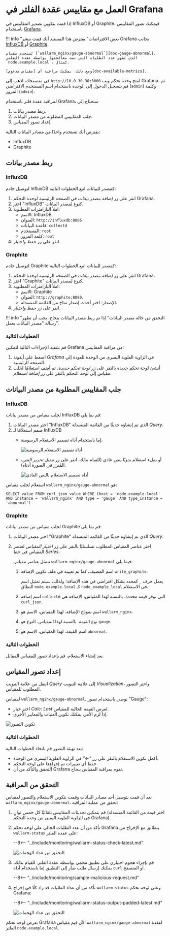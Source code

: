 [img-influxdb-query-graphical]:     ../../images/monitoring/grafana-influx-1.png
[img-influxdb-query-plaintext]:     ../../images/monitoring/grafana-influx-2.png
[img-query-visualization]:          ../../images/monitoring/grafana-query-visualization.png
[img-grafana-0-attacks]:            ../../images/monitoring/grafana-0-attacks.png
[img-grafana-16-attacks]:           ../../images/monitoring/grafana-16-attacks.png

[link-grafana]:                     https://grafana.com/

[doc-network-plugin-influxdb]:      network-plugin-influxdb.md
[doc-network-plugin-graphite]:      write-plugin-graphite.md
[doc-gauge-abnormal]:                available-metrics.md#number-of-requests
[doc-available-metrics]:            available-metrics.md

[anchor-query]:                     #fetching-the-required-metrics-from-the-data-source
[anchor-verify-monitoring]:         #verifying-monitoring

#   العمل مع مقاييس عقدة الفلتر في Grafana

إذا قمت بتكوين تصدير المقاييس في InfluxDB أو Graphite، فيمكنك تصور المقاييس باستخدام [Grafana][link-grafana].

!!! info "بعض الافتراضات"
    يفترض هذا المستند أنك قمت بنشر Grafana بجانب [InfluxDB][doc-network-plugin-influxdb] أو [Graphite][doc-network-plugin-graphite].
    
    يُستخدم مقياس [`wallarm_nginx/gauge-abnormal`][doc-gauge-abnormal]، الذي يُظهر عدد الطلبات التي تمت معالجتها بواسطة عقدة الفلتر `node.example.local`، كمثال.
    
    ومع ذلك، يمكنك مراقبة أي [مقياس مدعوم][doc-available-metrics]. 

في متصفحك، اذهب إلى `http://10.0.30.30:3000` لفتح وحدة تحكم ويب Grafana، ثم قم بتسجيل الدخول إلى الوحدة باستخدام اسم المستخدم الافتراضي (`admin`) وكلمة المرور (`admin`). 

لمراقبة عقدة فلتر باستخدام Grafana، ستحتاج إلى
1.  ربط مصدر بيانات.
2.  جلب المقاييس المطلوبة من مصدر البيانات.
3.  إعداد تصور المقياس.

يفترض أنك تستخدم واحدًا من مصادر البيانات التالية:
*   InfluxDB
*   Graphite

##  ربط مصدر بيانات

### InfluxDB

لتوصيل خادم InfluxDB كمصدر للبيانات اتبع الخطوات التالية:
1.  انقر على زر *إضافة مصدر بيانات* في الصفحة الرئيسية لوحدة التحكم Grafana.
2.  اختر "InfluxDB" كنوع لمصدر البيانات.
3.  املأ البارامترات المطلوبة:
    *   الاسم: InfluxDB
    *   العنوان: `http://influxdb:8086`
    *   قاعدة البيانات: `collectd`
    *   المستخدم: `root`
    *   كلمة المرور: `root`
4.  انقر على زر *حفظ واختبار*.

### Graphite

لتوصيل خادم Graphite كمصدر للبيانات اتبع الخطوات التالية:
1.  انقر على زر *إضافة مصدر بيانات* في الصفحة الرئيسية لوحدة التحكم Grafana.
2.  اختر "Graphite" كنوع لمصدر البيانات.
3.  املأ البارامترات المطلوبة:
    *   الاسم: Graphite
    *   العنوان: `http://graphite:8080`.
    *   الإصدار: اختر أحدث إصدار متاح من القائمة المنسدلة.
4.  انقر على زر *حفظ واختبار*.

!!! info "التحقق من حالة مصدر البيانات"
    إذا تم ربط مصدر البيانات بنجاح، يجب أن تظهر رسالة "مصدر البيانات يعمل".

### الخطوات التالية

قم بتنفيذ الإجراءات التالية لتمكين Grafana من مراقبة المقاييس:
1.  اضغط على أيقونة *Grafana* في الزاوية العلوية اليسرى من الوحدة للعودة إلى الصفحة الرئيسية.
2.  أنشئ لوحة تحكم جديدة بالنقر على زر *لوحة تحكم جديدة*. ثم [أضف استعلامًا][anchor-query] لجلب مقياس إلى لوحة التحكم بالنقر على زر *إضافة استعلام*.

##  جلب المقاييس المطلوبة من مصدر البيانات

### InfluxDB

لجلب مقياس من مصدر بيانات InfluxDB قم بما يلي:
1.  اختر مصدر البيانات "InfluxDB" الذي تم إنشاؤه حديثًا من القائمة المنسدلة *Query*.
2.  صمم استعلامًا لـ InfluxDB
    *   إما باستخدام أداة تصميم الاستعلام الرسومية،

        ![أداة تصميم الاستعلام الرسومية][img-influxdb-query-graphical]

    *   أو بملء استعلام يدويًا بنص عادي (للقيام بذلك، انقر على زر *تبديل تحرير النص*، المُبرز في الصورة أدناه).

        ![أداة تصميم الاستعلام بالنص العادي][img-influxdb-query-plaintext]

استعلام لجلب مقياس `wallarm_nginx/gauge-abnormal` هو:
```
SELECT value FROM curl_json_value WHERE (host = 'node.example.local' AND instance = 'wallarm_nginx' AND type = 'gauge' AND type_instance = 'abnormal')    
```

### Graphite

لجلب مقياس من مصدر بيانات Graphite قم بما يلي:

1.  اختر مصدر البيانات "Graphite" الذي تم إنشاؤه حديثًا من القائمة المنسدلة *Query*.
2.  اختر عناصر المقياس المطلوب تسلسليًا بالنقر على زر *اختيار المقياس* لعنصر المقياس في خط *Series*.

    تتمثل عناصر مقياس `wallarm_nginx/gauge-abnormal` فيما يلي:

    1.  اسم المضيف، كما تم تعيينه في ملف تكوين الإضافة `write_graphite`.
   
        يعمل حرف `_` كمحدد بشكل افتراضي في هذه الإضافة؛ ولذلك، سيتم تمثيل اسم النطاق `node.example.local` كـ `node_example_local` في الاستعلام.
   
    2.  اسم إضافة `collectd` التي توفر قيمة محددة. بالنسبة لهذا المقياس، الإضافة هي `curl_json`.
    3.  اسم نموذج الإضافة. لهذا المقياس، الاسم هو `wallarm_nginx`.
    4.  نوع القيمة. بالنسبة لهذا المقياس، النوع هو `gauge`.
    5.  اسم القيمة. لهذا المقياس، الاسم هو `abnormal`.

### الخطوات التالية

بعد إنشاء الاستعلام، قم بإعداد تصور للمقياس المقابل.

##  إعداد تصور المقياس

انتقل من علامة التبويب *Query* إلى علامة التبويب *Visualization*، واختر التصور المطلوب للمقياس.

لمقياس `wallarm_nginx/gauge-abnormal`، نوصي باستخدام تصور "Gauge":
*   اختر خيار *Calc: Last* لعرض القيمة الحالية للمقياس.
*   إذا لزم الأمر، يمكنك تكوين العتبات والمعايير الأخرى.

![تكوين التصور][img-query-visualization]

### الخطوات التالية

بعد تهيئة التصور قم باتخاذ الخطوات التالية:
*   أكمل تكوين الاستعلام بالنقر على زر *“←”* في الزاوية العلوية اليسرى من الوحدة.  
*   حفظ أي تغييرات تم إجراؤها على لوحة التحكم.
*   التحقق والتأكد من أن Grafana تقوم بمراقبة المقياس بنجاح.

##  التحقق من المراقبة

بعد أن قمت بتوصيل أحد مصادر البيانات وقمت بتكوين الاستعلام والتصور لمقياس `wallarm_nginx/gauge-abnormal`، تحقق من عملية المراقبة:
1.  قم بتمكين تحديثات المقاييس تلقائيًا كل خمس ثوانٍ (اختر قيمة من القائمة المنسدلة في الزاوية العلوية اليمنى من وحدة التحكم Grafana).
2.  تأكد من أن عدد الطلبات الحالي على لوحة تحكم Grafana يتطابق مع الإخراج من `wallarm-status` على عقدة الفلتر:

    --8<-- "../include/monitoring/wallarm-status-check-latest.md"
    
    ![التحقق من عداد الهجمات][img-grafana-0-attacks]
    
3.  قم بإجراء هجوم اختباري على تطبيق محمي بواسطة عقدة الفلتر. للقيام بذلك، يمكنك إرسال طلب ضار إلى التطبيق إما باستخدام أداة `curl` أو المتصفح.

    --8<-- "../include/monitoring/sample-malicious-request.md"
    
4.  تأكد من أن عداد الطلبات قد زاد كلًا في إخراج `wallarm-status` وعلى لوحة تحكم Grafana:

    --8<-- "../include/monitoring/wallarm-status-output-padded-latest.md"

    ![التحقق من عداد الهجمات][img-grafana-16-attacks]

تعرض لوحة تحكم Grafana الآن قيم مقياس `wallarm_nginx/gauge-abnormal` لعقدة الفلتر `node.example.local`.